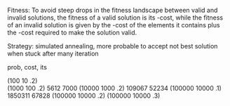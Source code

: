 Fitness:
To avoid steep drops in the fitness landscape between valid and invalid solutions, the fitness of a valid solution is its -cost, while the fitness of an invalid solution is given by the -cost of the elements it contains plus the -cost required to make the solution valid.

Strategy:
simulated annealing, more probable to accept not best solution when stuck after many iteration

prob, cost, its

(100     10      .2)  
(1000    100     .2)  5612  7000
(10000   1000    .2)  109067 52234
(100000  10000   .1)  1850311 67828
(100000  10000   .2) 
(100000  10000   .3)
